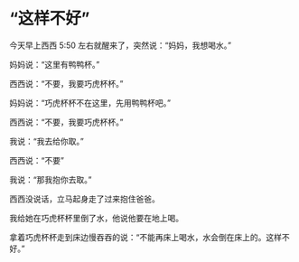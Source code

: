 # “这样不好”

今天早上西西 5:50 左右就醒来了，突然说：“妈妈，我想喝水。”

妈妈说：“这里有鸭鸭杯。”

西西说：“不要，我要巧虎杯杯。”

妈妈说：“巧虎杯杯不在这里，先用鸭鸭杯吧。”

西西说：“不要，我要巧虎杯杯。”

我说：“我去给你取。”

西西说：“不要”

我说：“那我抱你去取。”

西西没说话，立马起身走了过来抱住爸爸。

我给她在巧虎杯杯里倒了水，他说他要在地上喝。

拿着巧虎杯杯走到床边慢吞吞的说：“不能再床上喝水，水会倒在床上的。这样不好。”

